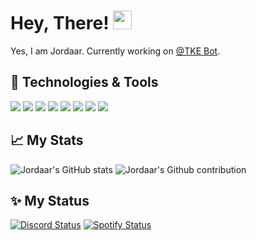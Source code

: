 # Hey, There! <img src="https://iili.io/fuVnBs.gif" width="30px">
Yes, I am Jordaar. Currently working on [@TKE Bot](https://discord.gg/Vgd5vMn).

## 🔧 Technologies & Tools
![](https://img.shields.io/badge/OS-Windows-informational?style=flat&logo=linux&logoColor=white&color=2bbc8a)
![](https://img.shields.io/badge/Code-JavaScript-informational?style=flat&logo=javascript&logoColor=white&color=2bbc8a)
![](https://img.shields.io/badge/Code-TypeScript-informational?style=flat&logo=typescript&logoColor=white&color=2bbc8a)
![](https://img.shields.io/badge/Cloud-Heroku-informational?style=flat&logo=heroku&logoColor=white&color=2bbc8a)
![](https://img.shields.io/badge/Library-Discord.js-informational?style=flat&logo=discord&logoColor=white&color=2bbc8a)
![](https://img.shields.io/badge/Editor-Visual_Studio_Code_Insiders-informational?style=flat&logo=visual-studio-code&logoColor=white&color=2bbc8a)
![](https://img.shields.io/badge/Data_Base-MongoDB-informational?style=flat&logo=mongoDB&logoColor=white&color=2bbc8a)
![](https://img.shields.io/badge/Data_Base-PostgreSQL-informational?style=flat&logo=postgresql&logoColor=white&color=2bbc8a)

## &#x1f4c8; My Stats

![Jordaar's GitHub stats](https://github-readme-stats.vercel.app/api?username=Jordaar&show_icons=true&hide=issues&hide_border=true&title_color=2bbc8a&icon_color=2bbc8a&bg_color=0D1117&text_color=ffffff)
![Jordaar's Github contribution](https://api.scripts-bot.cf/github-contribution?user=Jordaar&theme=githubDark)


## ✨ My Status

[![Discord Status](https://discord.c99.nl/widget/theme-4/477649356191825920.png)](https://discord.com)   [![Spotify Status](https://spotify-github-profile.vercel.app/api/view?uid=8nhka3gwpvyqwanoukbs442fk&cover_image=true&theme=novatorem)](https://github.com/Jordaar) 
